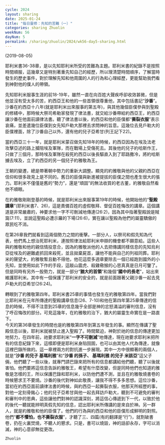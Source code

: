 ```yaml
---
cycle: 2024
layout: sharing
date: 2025-01-24
title: "每日靈修：先知的苦難（一）"
categories: sharing Zhuolin
weekNum: 56
dayNum: 5
permalink: /sharing/zhuolin/2024/wk56-day5-sharing.html
---
```

(2019-08-05)

耶利米書36-38章，是以先知耶利米所受的苦難為主題。耶利米書的紀錄不是按照時間順服，這幾章又是特別著重先知自己的經歷，所以理清楚時間順序，了解當時發生的歷史事件，對於理解先知和他周圍的人的行為和心理經歷，更能幫助我們看到神對他的僕人的帶領。  

先知耶利米服事生涯的前18-19年，雖然一直在向百姓大聲疾呼卻收效甚微，但是他並沒有受太多的苦，約西亞王和他的一些首領很尊重他，其中包括書記“**沙番**”。沙番在約西亞十八年(就是耶利米出來服事的第五年)，與其他幾個臣僕參與到聖殿的修繕中，那時候大祭司希勒家發現了律法書，就交給沙番帶給約西亞王，約西亞讓沙番在他面前讀律法書。聽了律法書以後，約西亞和他的臣僕都“**撕裂衣服**”表示哀痛，並差遣幾位臣僕到女先知戶勒大那裡去求問神的旨意。這幾位去見戶勒大的臣僕裡面，除了沙番自己以外，還有他的兒子亞希甘(列王記下22)。  

當約西亞三十一年，就是耶利米蒙召做先知18年的時候，約西亞因為在埃及法老攻擊亞述的路上攔阻埃及軍隊，而在戰場上受傷死去。其後他的兒子約哈斯作王，只做了三個月，那時埃及軍隊在殺死約西亞以後長驅直入到了耶路撒冷，將約哈斯擄去埃及，立了約西亞的另一個兒子約雅敬為王。  

王朝的變遷，總是帶著朝中勢力的重新大調整。顯見的約雅敬與他的父親約西亞在信仰和很多政見上是不同的。舊日的臣僕與新進被提拔的臣僕之間也產生很大的張力。耶利米不僅僅是舊的“勢力”，還是“頑固”的無法收買的老古董，約雅敬自然看他不順眼。  

在約雅敬剛剛登基的時候，就是耶利米出來服事第19年的時候，他開始他的“**聖殿講章**”(耶利米書7、26)，這是責備百姓的虛假敬拜、督促百姓悔改的講章。這個講道是非常嚴肅的，神要求他一字不可刪減地傳達(26:2)，因為其中指著聖殿說是賊窩(7:11)，並說這聖殿必遭示羅的下場(26:6)，實在讓以聖殿為他們的屬靈驕傲的眾民吃不消。  

在第26章我們就看到這兩個勢力之間的衝擊。一部分人，以祭司和假先知為代表，他們馬上想治死耶利米，連按照律法給耶利米申辯的機會都不願意給。這些人與約雅敬和他的親信情投意合，因為約雅敬派他的人去把傳講同樣信息的先知烏利亞從埃及的避難處抓回來殺死，並且拋棄屍首，讓他不能與自己的列祖同葬。耶利米的聲望大，約雅敬暫且動不得他，他花這麼多週章要除去一個已經跑到國外的小先知，並使用如此下作的手段，這敲山震虎、殺雞儆猴的心思真真是日月可鑒了。但是同時有另外一股勢力，就是一部分“**猶大的首領**”和幾個“**國中的長老**”，站出來維護耶利米。其中有一個保護了耶利米的安全的，就是前面跟著父親沙番一起去見戶勒大的亞希甘(26:24)。  

轉眼到了約雅敬第四年。耶利米書25章的事情也發生在約雅敬第四年。當我們對比耶利米在元年所傳達的聖殿講章信息(26、7-10)和他在第四年第25章傳達的信息的時候，不得不注意到25章的信息幾乎全部是神的忿怒滿溢的審判信息，沒有了呼召悔改的部分。可見這幾年，在約雅敬的治下，猶大的屬靈生命實在是一路直下。    
今天的第36章發生的時間也是約雅敬第四年到第五年發生的事。顯然在傳講了聖殿信息以後，耶利米就被禁止進入聖殿了。時間緊迫，神對於祂的信息的傳達更加地努力，在四年前，祂要求耶利米“**一字不可刪減**”地傳達，現在祂要求耶利米把所有的信息紀錄下來，這樣即便是耶利米身陷囹圄，也可以由其他人代為傳達，就像這裡巴錄所做的。這一章裡兩方的對抗進一步展現。其中一方中很顯著的兩個人，就是“**沙番 的兒子 基瑪利雅**”和“**沙番 的孫子、 基瑪利雅 的兒子 米該亞**”這父子倆，他們聽了一些以後，就專門請巴錄來把所有的信息都講給他們聽，聽了以後就害怕。他們要將這信息告訴約雅敬王，希望有什麼改變，但是同時他們也知道約雅敬是怎樣的王，所以保護巴錄和耶利米，以防他們遭不測，並且在約雅敬燒書卷的時候懇求王不要燒。沙番的後代對神如此敬畏，讓我不得不多多思想。這位沙番，當初在約西亞面前讀律法書的時候，與約西亞一起撕裂衣服，他那天所經歷的事，對他一定刻骨銘心；他的兒子亞希甘與他一起去拜訪戶勒大，聽到不可避免的審判和審判中的恩典，這些讓他們對神的認識深刻，將這信心傳遞到下一代，以致於他的後代一聽就能辨明真假先知的信息，認出耶利米所傳講的是來自於神。另一群人，就是約雅敬和他的臣僕了。他們的行為與約西亞和他的臣僕形成鮮明的對照。他們“**都不懼怕，也不撕裂衣服**”，才聽了三、四篇(有的翻譯是“行”)，就割破書卷，扔在火裏焚燒，不聽人的懇求。只是，書可以燒毀，神的話卻永存，字可以消滅，神的心意卻無從更改。  

`Zhuolin`  
